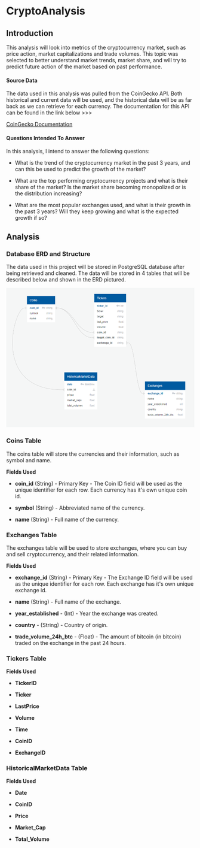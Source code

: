 # CryptoAnalysis

## Introduction 

This analysis will look into metrics of the cryptocurrency market, such as price action, market capitalizations and trade volumes. This topic was selected to better understand market trends, market share, and will try to predict future action of the market based on past performance.

#### Source Data

The data used in this analysis was pulled from the CoinGecko API. Both historical and current data will be used, and the historical data will be as far back as we can retrieve for each currency. The documentation for this API can be found in the link below >>>

[CoinGecko Documentation](https://www.coingecko.com/en/api/documentation)

#### Questions Intended To Answer

In this analysis, I intend to answer the following questions:

- What is the trend of the cryptocurrency market in the past 3 years, and can this be used to predict the growth of the market?

- What are the top performing cryptocurrency projects and what is their share of the market? Is the market share becoming monopolized or is the distribution increasing?

- What are the most popular exchanges used, and what is their growth in the past 3 years? Will they keep growing and what is the expected growth if so?

## Analysis

### Database ERD and Structure

The data used in this project will be stored in PostgreSQL database after being retrieved and cleaned. The data will be stored in 4 tables that will be described below and shown in the ERD pictured.

![Database ERD](Images/DatabaseERD.PNG)

### Coins Table

The coins table will store the currencies and their information, such as symbol and name.

**Fields Used**

- **coin_id** (String) - Primary Key - The Coin ID field will be used as the unique identifier for each row. Each currency has it's own unique coin id.

- **symbol** (String) - Abbreviated name of the currency.

- **name** (String) - Full name of the currency.


### Exchanges Table

The exchanges table will be used to store exchanges, where you can buy and sell cryptocurrency, and their related information.

**Fields Used**

- **exchange_id** (String) - Primary Key - The Exchange ID field will be used as the unique identifier for each row. Each exchange has it's own unique exchange id.

- **name** (String) - Full name of the exchange.

- **year_established** - (Int) - Year the exchange was created.

- **country** - (String) - Country of origin.

- **trade_volume_24h_btc** - (Float) - The amount of bitcoin (in bitcoin) traded on the exchange in the past 24 hours.


### Tickers Table

**Fields Used**

- **TickerID**

- **Ticker**

- **LastPrice**

- **Volume**

- **Time**

- **CoinID**

- **ExchangeID**


### HistoricalMarketData Table

**Fields Used**

- **Date**

- **CoinID**

- **Price**

- **Market_Cap**

- **Total_Volume**

